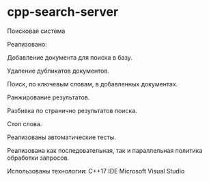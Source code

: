 # cpp-search-server
Поисковая система

Реализовано:

Добавление документа для поиска в базу.

Удаление дубликатов документов.

Поиск, по ключевым словам, в добавленных документах.

Ранжирование результатов.

Разбивка по странично результатов поиска.

Стоп слова.

Реализованы автоматические тесты.


Реализована как последовательная, так и параллельная политика обработки запросов. 

Использованы технологии:
С++17
IDE Microsoft Visual Studio

